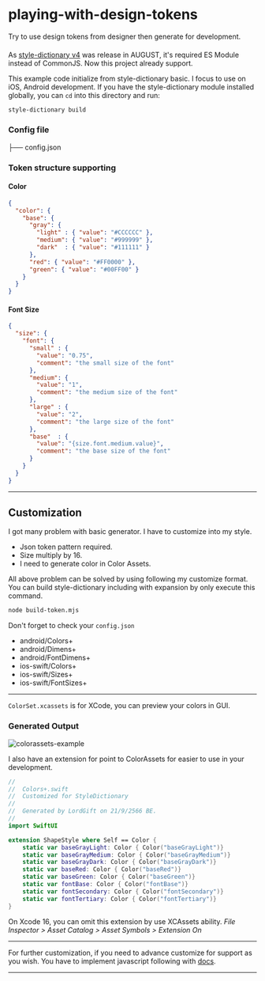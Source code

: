 # playing-with-design-tokens
Try to use design tokens from designer then generate for development.

####

As [style-dictionary v4](https://v4.styledictionary.com/) was release in AUGUST, it's required ES Module instead of CommonJS. Now this project already support. 



This example code initialize from style-dictionary basic. I focus to use on iOS, Android development. If you have the style-dictionary module installed globally, you can `cd` into this directory and run:
```bash
style-dictionary build
```

### Config file
├── config.json


### Token structure supporting

#### Color
```json
{
  "color": {
    "base": {
      "gray": {
        "light" : { "value": "#CCCCCC" },
        "medium": { "value": "#999999" },
        "dark"  : { "value": "#111111" }
      },
      "red": { "value": "#FF0000" },
      "green": { "value": "#00FF00" }
    }
  }
}
```

#### Font Size
```json
{
  "size": {
    "font": {
      "small" : {
        "value": "0.75",
        "comment": "the small size of the font"
      },
      "medium": {
        "value": "1",
        "comment": "the medium size of the font"
      },
      "large" : {
        "value": "2",
        "comment": "the large size of the font"
      },
      "base"  : {
        "value": "{size.font.medium.value}",
        "comment": "the base size of the font"
      }
    }
  }
}

```


---
## Customization

I got many problem with basic generator. I have to customize into my style.

- Json token pattern required.
- Size multiply by 16.
- I need to generate color in Color Assets.

All above problem can be solved by using following my customize format. You can build style-dictionary including with expansion by only execute this command.

```bash
node build-token.mjs
```

Don't forget to check your `config.json`

- android/Colors+
- android/Dimens+
- android/FontDimens+
- ios-swift/Colors+
- ios-swift/Sizes+
- ios-swift/FontSizes+

---

`ColorSet.xcassets` is for XCode, you can preview your colors in GUI.

### Generated Output 

![colorassets-example](https://github.com/lordgift/playing-with-design-tokens/assets/1191403/e6aa4c81-b012-4fdc-9643-817eaaf97f51)


I also have an extension for point to ColorAssets for easier to use in your development.

```swift
//
//  Colors+.swift
//  Customized for StyleDictionary
//
//  Generated by LordGift on 21/9/2566 BE.
//
import SwiftUI

extension ShapeStyle where Self == Color {
	static var baseGrayLight: Color { Color("baseGrayLight")}
	static var baseGrayMedium: Color { Color("baseGrayMedium")}
	static var baseGrayDark: Color { Color("baseGrayDark")}
	static var baseRed: Color { Color("baseRed")}
	static var baseGreen: Color { Color("baseGreen")}
	static var fontBase: Color { Color("fontBase")}
	static var fontSecondary: Color { Color("fontSecondary")}
	static var fontTertiary: Color { Color("fontTertiary")}
}
```

On Xcode 16, you can omit this extension by use XCAssets ability.
_File Inspector > Asset Catalog > Asset Symbols > Extension On_


---

For further customization, if you need to advance customize for support as you wish. You have to implement javascript following with [docs](https://amzn.github.io/style-dictionary/#/formats?id=custom-format-with-output-references).

---

